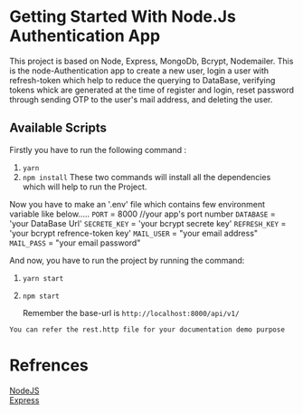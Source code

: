 # Getting Started With Node.Js Authentication App
This project is based on Node, Express, MongoDb, Bcrypt, Nodemailer.
This is the node-Authentication app to create a new user, login a user with refresh-token which help to reduce the querying to DataBase, verifying tokens whick are generated at the time of register and login, reset password through sending OTP to the user's mail address, and deleting the user.


## Available Scripts
Firstly you have to run the following command :
  1. `yarn`
  2. `npm install`
These two commands will install all the dependencies which will help to run the Project.

Now you have to make an '.env' file which contains few environment variable like below.....
  `PORT` = 8000  //your app's port number
  `DATABASE` = 'your DataBase Url'
  `SECRETE_KEY` = 'your bcrypt secrete key'
  `REFRESH_KEY` = 'your bcrypt refrence-token key'
  `MAIL_USER` = "your email address"
  `MAIL_PASS` = "your email password"


  And now, you have to run the project by running the command:
  1. `yarn start`
  2. `npm start`
     
     Remember the base-url is `http://localhost:8000/api/v1/`

     
`You can refer the rest.http file for your documentation demo purpose`



# Refrences
<a  href="https://nodejs.org/docs/latest/api/" target="_blank">NodeJS </a>
</br>
<a  href="https://nodejs.org/docs/latest/api/](https://expressjs.com/en/starter/installing.html)https://expressjs.com/en/starter/installing.html" target="_blank">Express </a>


















